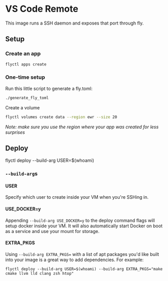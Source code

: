 # VS Code Remote

This image runs a SSH daemon and exposes that port through fly.

## Setup

### Create an app

```bash
flyctl apps create
```

### One-time setup

Run this little script to generate a fly.toml:

```bash
./generate_fly_toml
```

Create a volume

```bash
flyctl volumes create data --region ewr --size 20
```

_Note: make sure you use the region where your app was created for less surprises_

## Deploy

flyctl deploy --build-arg USER=$(whoami)

### `--build-arg`s

#### USER

Specify which user to create inside your VM when you're SSHing in.

#### USE_DOCKER=y

Appending `--build-arg USE_DOCKER=y` to the deploy command flags will setup docker inside your VM. It will also automatically start Docker on boot as a service and use your mount for storage.

#### EXTRA_PKGS

Using `--build-arg EXTRA_PKGS=` with a list of apt packages you'd like built into your image is a great way to add dependencies. For example:

```
flyctl deploy --build-arg USER=$(whoami) --build-arg EXTRA_PKGS="make cmake llvm lld clang zsh htop"
```